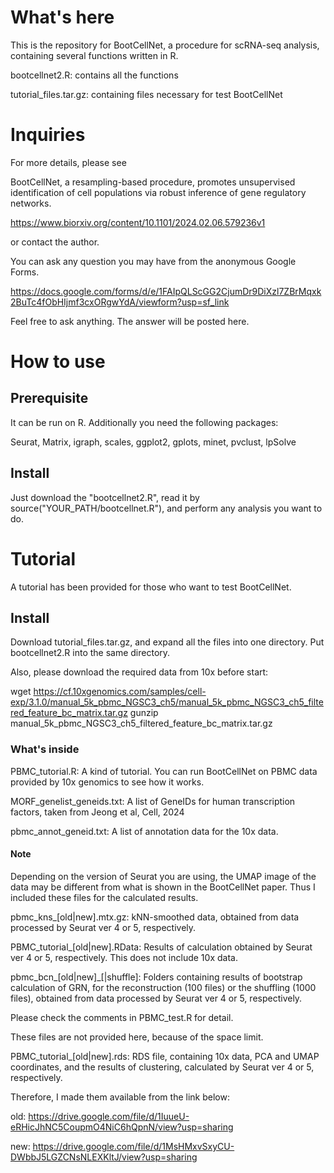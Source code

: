 # What's here

This is the repository for BootCellNet, a procedure for scRNA-seq analysis, containing several functions written in R.

bootcellnet2.R: contains all the functions

tutorial_files.tar.gz: containing files necessary for test BootCellNet

# Inquiries

For more details, please see

BootCellNet, a resampling-based procedure, promotes unsupervised identification of cell populations via robust inference of gene regulatory networks.

https://www.biorxiv.org/content/10.1101/2024.02.06.579236v1

or contact the author.

You can ask any question you may have from the anonymous Google Forms.

https://docs.google.com/forms/d/e/1FAIpQLScGG2CjumDr9DiXzl7ZBrMqxk2BuTc4fObHIjmf3cxORgwYdA/viewform?usp=sf_link

Feel free to ask anything. The answer will be posted here.

# How to use

## Prerequisite

It can be run on R. Additionally you need the following packages:

Seurat, Matrix, igraph, scales, ggplot2, gplots, minet, pvclust, lpSolve

## Install

Just download the "bootcellnet2.R", read it by source("YOUR_PATH/bootcellnet.R"), and perform any analysis you want to do.

# Tutorial

A tutorial has been provided for those who want to test BootCellNet.

## Install

Download tutorial_files.tar.gz, and expand all the files into one directory. Put bootcellnet2.R into the same directory.

Also, please download the required data from 10x before start:

wget https://cf.10xgenomics.com/samples/cell-exp/3.1.0/manual_5k_pbmc_NGSC3_ch5/manual_5k_pbmc_NGSC3_ch5_filtered_feature_bc_matrix.tar.gz
gunzip manual_5k_pbmc_NGSC3_ch5_filtered_feature_bc_matrix.tar.gz

### What's inside

PBMC_tutorial.R: A kind of tutorial. You can run BootCellNet on PBMC data provided by 10x genomics to see how it works.

MORF_genelist_geneids.txt: A list of GeneIDs for human transcription factors, taken from Jeong et al, Cell, 2024

pbmc_annot_geneid.txt: A list of annotation data for the 10x data.

#### Note
Depending on the version of Seurat you are using, the UMAP image of the data may be different from what is shown in the BootCellNet paper. Thus I included these files for the calculated results.

pbmc_kns_[old|new].mtx.gz: kNN-smoothed data, obtained from data processed by Seurat ver 4 or 5, respectively.

PBMC_tutorial_[old|new].RData: Results of calculation obtained by Seurat ver 4 or 5, respectively. This does not include 10x data.

pbmc_bcn_[old|new]_[|shuffle]: Folders containing results of bootstrap calculation of GRN, for the reconstruction (100 files) or the shuffling (1000 files), obtained from data processed by Seurat ver 4 or 5, respectively.

Please check the comments in PBMC_test.R for detail.

These files are not provided here, because of the space limit.

PBMC_tutorial_[old|new].rds: RDS file, containing 10x data, PCA and UMAP coordinates, and the results of clustering, calculated by Seurat ver 4 or 5, respectively.

Therefore, I made them available from the link below:

old: https://drive.google.com/file/d/1IuueU-eRHicJhNC5CoupmO4NiC6hQpnN/view?usp=sharing

new: https://drive.google.com/file/d/1MsHMxvSxyCU-DWbbJ5LGZCNsNLEXKltJ/view?usp=sharing




